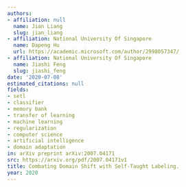 ```yaml
---
authors:
- affiliation: null
  name: Jian Liang
  slug: jian_liang
- affiliation: National University Of Singapore
  name: Dapeng Hu
  url: https://academic.microsoft.com/author/2998057347/
- affiliation: National University Of Singapore
  name: Jiashi Feng
  slug: jiashi_feng
date: '2020-07-08'
estimated_citations: null
fields:
- setl
- classifier
- memory bank
- transfer of learning
- machine learning
- regularization
- computer science
- artificial intelligence
- domain adaptation
in: arXiv preprint arXiv:2007.04171
src: https://arxiv.org/pdf/2007.04171v1
title: Combating Domain Shift with Self-Taught Labeling.
year: 2020
---
```

